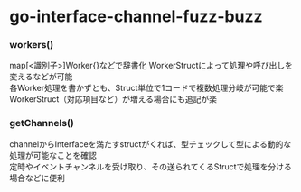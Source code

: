 # go-interface-channel-fuzz-buzz

### workers()
map[<識別子>]Worker{}などで辞書化
WorkerStructによって処理や呼び出しを変えるなどが可能  
各Worker処理を書かずとも、Struct単位で1コードで複数処理分岐が可能で楽  
WorkerStruct（対応項目など）が増える場合にも追記が楽  

### getChannels()
channelからInterfaceを満たすstructがくれば、型チェックして型による動的な処理が可能なことを確認   
定時やイベントチャンネルを受け取り、その送られてくるStructで処理を分ける場合などに便利
